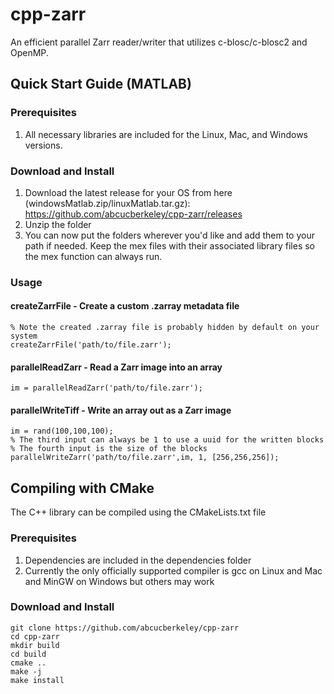 # cpp-zarr
An efficient parallel Zarr reader/writer that utilizes c-blosc/c-blosc2 and OpenMP.

## Quick Start Guide (MATLAB)

### Prerequisites
1. All necessary libraries are included for the Linux, Mac, and Windows versions.

### Download and Install
1. Download the latest release for your OS from here (windowsMatlab.zip/linuxMatlab.tar.gz): https://github.com/abcucberkeley/cpp-zarr/releases
2. Unzip the folder
3. You can now put the folders wherever you'd like and add them to your path if needed. Keep the mex files with their associated library files so the mex function can always run.

### Usage

#### createZarrFile - Create a custom .zarray metadata file
````
% Note the created .zarray file is probably hidden by default on your system
createZarrFile('path/to/file.zarr');
````

#### parallelReadZarr - Read a Zarr image into an array
````
im = parallelReadZarr('path/to/file.zarr');
````

#### parallelWriteTiff - Write an array out as a Zarr image
````
im = rand(100,100,100);
% The third input can always be 1 to use a uuid for the written blocks
% The fourth input is the size of the blocks
parallelWriteZarr('path/to/file.zarr',im, 1, [256,256,256]);
````

## Compiling with CMake

The C++ library can be compiled using the CMakeLists.txt file

### Prerequisites
1. Dependencies are included in the dependencies folder
2. Currently the only officially supported compiler is gcc on Linux and Mac and MinGW on Windows but others may work

### Download and Install
````
git clone https://github.com/abcucberkeley/cpp-zarr
cd cpp-zarr
mkdir build
cd build
cmake ..
make -j
make install
````
